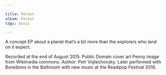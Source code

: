```yaml
---

title: Forest
album: Forest
tags: music

---
```


A concept EP about a planet that’s a bit more than the explorers who land on it expect.

Re­cor­ded at the end of Au­gust 2015. Pub­lic Do­main cover art Pe­ony im­age from Wiki­me­dia com­mons. Au­thor: Petr Vo­jtechovsky. Later per­formed with Bore­doms in the Bath­room with new mu­sic at the Readipop Fest­ival 2016.
